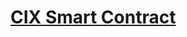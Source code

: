 # [CIX Smart Contract](https://etherscan.io/address/0x6d60A8dFb16D09F67D46fcd36A0Cd310078257ca#code)
